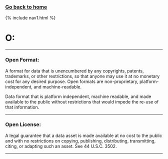 ### **[Go back to home](https://ironrico.github.io/TestGlossary/)**

{% include nav1.html %}

# **O:** 
___

### **Open Format:** 
A format for data that is unencumbered by any copyrights, patents, trademarks, or other restrictions, 
so that anyone may use it at no monetary cost for any desired purpose. Open formats are non-proprietary, 
platform-independent, and machine-readable.

Data format that is platform independent, machine readable, and made available to the public without 
restrictions that would impede the re-use of that information. 
___

### **Open License:** 
A legal guarantee that a data asset is made available at no cost to the public and with no restrictions on 
copying, publishing, distributing, transmitting, citing, or adapting such an asset. See 44 U.S.C. 3502.
___









